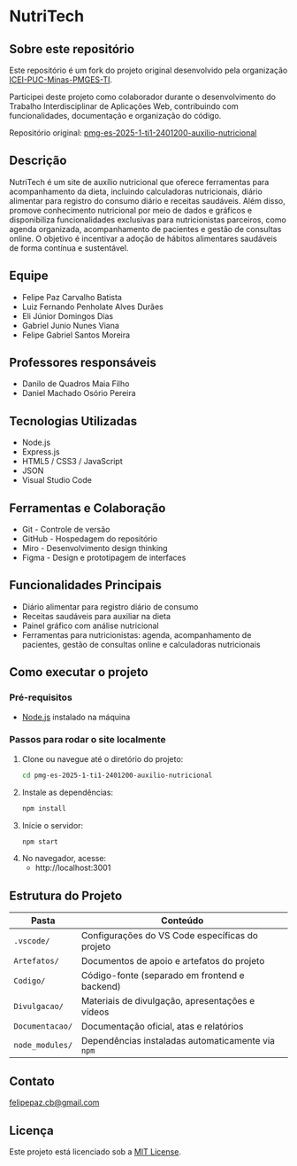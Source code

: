 # NutriTech

## Sobre este repositório

Este repositório é um fork do projeto original desenvolvido pela organização [ICEI-PUC-Minas-PMGES-TI](https://github.com/ICEI-PUC-Minas-PMGES-TI).

Participei deste projeto como colaborador durante o desenvolvimento do Trabalho Interdisciplinar de Aplicações Web, contribuindo com funcionalidades, documentação e organização do código.

Repositório original: [pmg-es-2025-1-ti1-2401200-auxilio-nutricional](https://github.com/ICEI-PUC-Minas-PMGES-TI/pmg-es-2025-1-ti1-2401200-auxilio-nutricional)

## Descrição

NutriTech é um site de auxílio nutricional que oferece ferramentas para acompanhamento da dieta, incluindo calculadoras nutricionais, diário alimentar para registro do consumo diário e receitas saudáveis. Além disso, promove conhecimento nutricional por meio de dados e gráficos e disponibiliza funcionalidades exclusivas para nutricionistas parceiros, como agenda organizada, acompanhamento de pacientes e gestão de consultas online. O objetivo é incentivar a adoção de hábitos alimentares saudáveis de forma contínua e sustentável.

## Equipe

* Felipe Paz Carvalho Batista
* Luiz Fernando Penholate Alves Durães
* Eli Júnior Domingos Dias
* Gabriel Junio Nunes Viana
* Felipe Gabriel Santos Moreira


## Professores responsáveis

* Danilo de Quadros Maia Filho
* Daniel Machado Osório Pereira

## Tecnologias Utilizadas

* Node.js 
* Express.js
* HTML5 / CSS3 / JavaScript
* JSON 
* Visual Studio Code

## Ferramentas e Colaboração

* Git - Controle de versão
* GitHub - Hospedagem do repositório
* Miro - Desenvolvimento design thinking
* Figma - Design e prototipagem de interfaces

## Funcionalidades Principais

* Diário alimentar para registro diário de consumo
* Receitas saudáveis para auxiliar na dieta
* Painel gráfico com análise nutricional
* Ferramentas para nutricionistas: agenda, acompanhamento de pacientes, gestão de consultas online e calculadoras nutricionais

## Como executar o projeto

### Pré-requisitos

- [Node.js](https://nodejs.org) instalado na máquina

### Passos para rodar o site localmente

1. Clone ou navegue até o diretório do projeto:
    ```bash
    cd pmg-es-2025-1-ti1-2401200-auxilio-nutricional
    ```
2. Instale as dependências:
    ```bash
    npm install
    ```
3. Inicie o servidor:
    ```bash
    npm start
    ```
4. No navegador, acesse: 
    - http://localhost:3001

## Estrutura do Projeto

| Pasta              | Conteúdo                                                                 |
|--------------------|--------------------------------------------------------------------------|
| `.vscode/`         | Configurações do VS Code específicas do projeto                          |
| `Artefatos/`       | Documentos de apoio e artefatos do projeto                               |
| `Codigo/`          | Código-fonte (separado em frontend e backend)                            |
| `Divulgacao/`      | Materiais de divulgação, apresentações e vídeos                          |
| `Documentacao/`    | Documentação oficial, atas e relatórios                                  |
| `node_modules/`    | Dependências instaladas automaticamente via `npm`                        |


## Contato

[felipepaz.cb@gmail.com](mailto:felipepaz.cb@gmail.com)

## Licença 

Este projeto está licenciado sob a [MIT License](./LICENSE).
